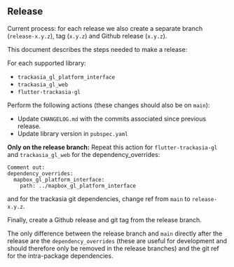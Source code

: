 ## Release

Current process: for each release we also create a separate branch (`release-x.y.z`), tag (`x.y.z`) and Github release (`x.y.z`).

This document describes the steps needed to make a release:

For each supported library:
 - `trackasia_gl_platform_interface`
 - `trackasia_gl_web`
 - `flutter-trackasia-gl`

Perform the following actions (these changes should also be on `main`):
 - Update `CHANGELOG.md` with the commits associated since previous release.
 - Update library version in `pubspec.yaml`


**Only on the release branch:** Repeat this action for `flutter-trackasia-gl` and `trackasia_gl_web` for the dependency_overrides:

```
Comment out:
dependency_overrides:
  mapbox_gl_platform_interface:
    path: ../mapbox_gl_platform_interface
```

and for the trackasia git dependencies, change ref from `main` to `release-x.y.z`.

Finally, create a Github release and git tag from the release branch.

The only difference between the release branch and `main` directly after the release are the `dependency_overrides` (these are useful for development and should therefore only be removed in the release branches) and the git ref for the intra-package dependencies.

